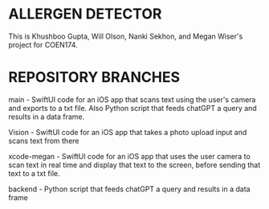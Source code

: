 # ALLERGEN DETECTOR

This is Khushboo Gupta, Will Olson, Nanki Sekhon, and Megan Wiser's project for COEN174.


# REPOSITORY BRANCHES

main - SwiftUI code for an iOS app that scans text using the user's camera and exports to a txt file. Also Python script that feeds chatGPT a query and results in a data frame.

Vision - SwiftUI code for an iOS app that takes a photo upload input and scans text from there

xcode-megan - SwiftUI code for an iOS app that uses the user camera to scan text in real time and display that text to the screen, before sending that text to a txt file.

backend - Python script that feeds chatGPT a query and results in a data frame
